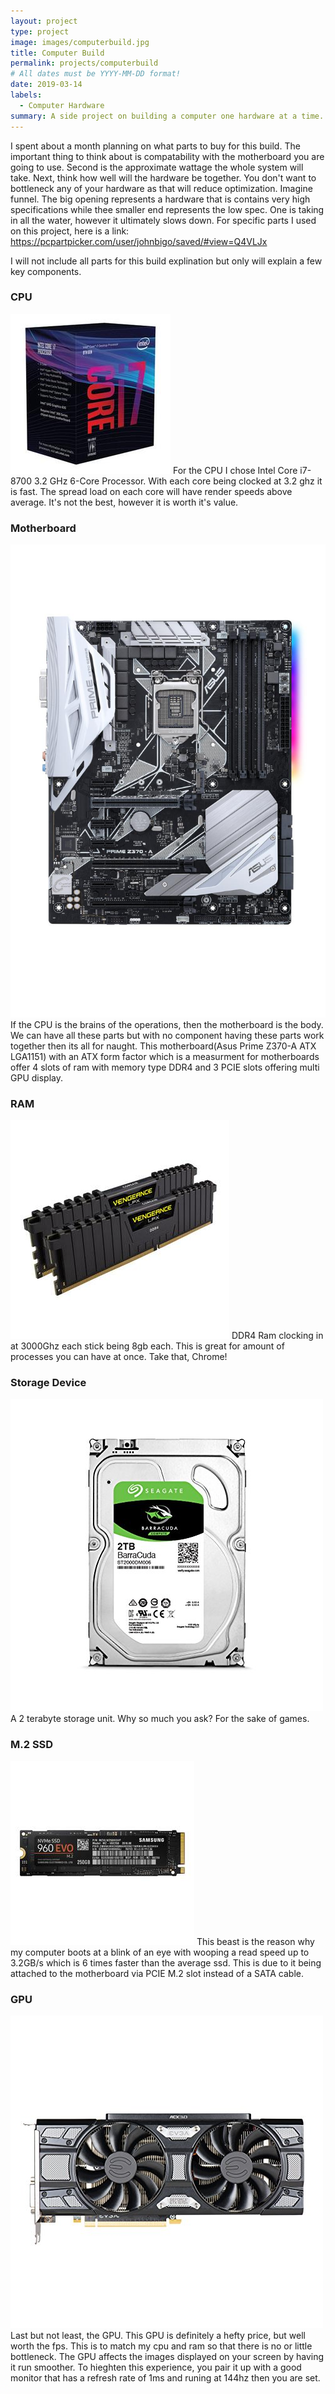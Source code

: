 ```yaml
---
layout: project
type: project
image: images/computerbuild.jpg
title: Computer Build
permalink: projects/computerbuild
# All dates must be YYYY-MM-DD format!
date: 2019-03-14
labels:
  - Computer Hardware
summary: A side project on building a computer one hardware at a time.
---
```

I spent about a month planning on what parts to buy for this build. The important thing to think about is compatability with the motherboard you are going to use. Second is the approximate wattage the whole system will take. Next, think how well will the hardware be together. You don't want to bottleneck any of your hardware as that will reduce optimization. Imagine funnel. The big opening represents a hardware that is contains very high specifications while thee smaller end represents the low spec. One is taking in all the water, however it ultimately slows down. For specific parts I used on this project, here is a link: https://pcpartpicker.com/user/johnbigo/saved/#view=Q4VLJx

I will not include all parts for this build explination but only will explain a few key components.

### CPU
<img class="ui tiny left circular floated image" src="../images/pc1.jpg">
For the CPU I chose Intel Core i7-8700 3.2 GHz 6-Core Processor. With each core being clocked at 3.2 ghz it is fast. The spread load on each core will have render speeds above average. It's not the best, however it is worth it's value.

### Motherboard
<img class="ui tiny left circular floated image" src="../images/pc2.jpg">
If the CPU is the brains of the operations, then the motherboard is the body. We can have all these parts but with no component having these parts work together then its all for naught. This motherboard(Asus Prime Z370-A ATX LGA1151) with an ATX form factor which is a measurment for motherboards offer 4 slots of ram with memory type DDR4 and 3 PCIE slots offering multi GPU display. 

### RAM
<img class="ui tiny left circular floated image" src="../images/pc3.jpg">
DDR4 Ram clocking in at 3000Ghz each stick being 8gb each. This is great for amount of processes you can have at once. Take that, Chrome!

### Storage Device
<img class="ui tiny left circular floated image" src="../images/pc4.jpg">
A 2 terabyte storage unit. Why so much you ask? For the sake of games. 

### M.2 SSD
<img class="ui tiny left circular floated image" src="../images/pc5.jpg">
This beast is the reason why my computer boots at a blink of an eye with wooping a read speed up to 3.2GB/s which is 6 times faster than the average ssd. This is due to it being attached to the motherboard via PCIE M.2 slot instead of a SATA cable.

### GPU
<img class="ui tiny left circular floated image" src="../images/pc6.jpg">
Last but not least, the GPU. This GPU is definitely a hefty price, but well worth the fps. This is to match my cpu and ram so that there is no or little bottleneck. The GPU affects the images displayed on your screen by having it run smoother. To hieghten this experience, you pair it up with a good monitor that has a refresh rate of 1ms and runing at 144hz then you are set. 
